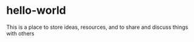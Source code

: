 # hello-world
This is a place to store ideas, resources, and to share and discuss things with others
